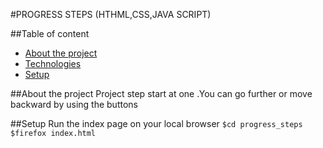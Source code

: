 #PROGRESS STEPS (HTHML,CSS,JAVA SCRIPT)

##Table of content
* [About the project](#about-the-project)
* [Technologies](#technologies)
* [Setup](#setup)

##About the project
    Project step start at one .You can go further or move backward by using the buttons
    
##Setup
    Run the index page on your local browser
    ```
    $cd progress_steps
    $firefox index.html
    ```
